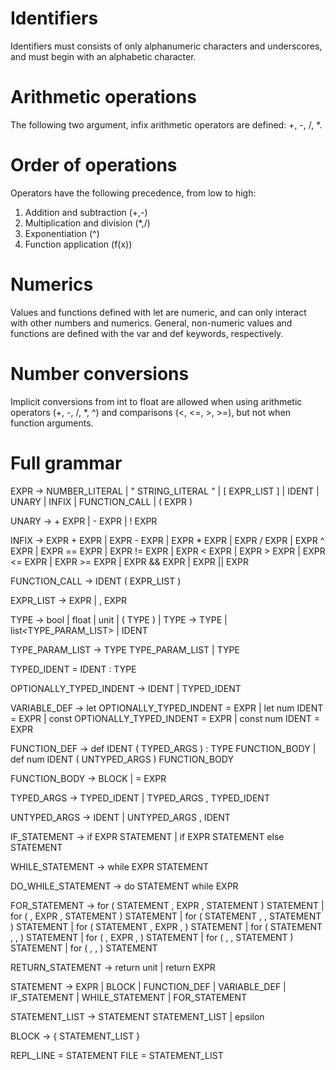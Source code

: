 # Identifiers
Identifiers must consists of only alphanumeric characters and underscores, and must begin with an alphabetic character.


# Arithmetic operations
The following two argument, infix arithmetic operators are defined: +, -, /, *.


# Order of operations
Operators have the following precedence, from low to high:
1. Addition and subtraction (+,-)
2. Multiplication and division (*,/)
3. Exponentiation (^)
4. Function application (f(x))


# Numerics
Values and functions defined with let are numeric, and can only interact with other numbers and numerics. General, non-numeric values and functions are defined with the var and def keywords, respectively.


# Number conversions
Implicit conversions from int to float are allowed when using arithmetic operators (+, -, /, *, ^) and comparisons (<, <=, >, >=), but not when function arguments.


# Full grammar

EXPR -> NUMBER_LITERAL
      | " STRING_LITERAL "
      | [ EXPR_LIST ]
      | IDENT
      | UNARY
      | INFIX
      | FUNCTION_CALL
      | ( EXPR )

UNARY -> + EXPR
       | - EXPR
       | ! EXPR

INFIX -> EXPR + EXPR
       | EXPR - EXPR
       | EXPR * EXPR
       | EXPR / EXPR
       | EXPR ^ EXPR
       | EXPR == EXPR
       | EXPR != EXPR
       | EXPR < EXPR
       | EXPR > EXPR
       | EXPR <= EXPR
       | EXPR >= EXPR
       | EXPR && EXPR
       | EXPR || EXPR

FUNCTION_CALL -> IDENT ( EXPR_LIST )

EXPR_LIST -> EXPR
           | , EXPR


TYPE -> bool
      | float
      | unit
      | ( TYPE )
      | TYPE -> TYPE
      | list<TYPE_PARAM_LIST>
      | IDENT

TYPE_PARAM_LIST -> TYPE TYPE_PARAM_LIST
                 | TYPE


TYPED_IDENT = IDENT : TYPE

OPTIONALLY_TYPED_INDENT -> IDENT
                         | TYPED_IDENT

VARIABLE_DEF -> let OPTIONALLY_TYPED_INDENT = EXPR
              | let num IDENT = EXPR
              | const OPTIONALLY_TYPED_INDENT = EXPR
              | const num IDENT = EXPR

FUNCTION_DEF -> def IDENT ( TYPED_ARGS ) : TYPE FUNCTION_BODY
              | def num IDENT ( UNTYPED_ARGS ) FUNCTION_BODY

FUNCTION_BODY -> BLOCK
               | = EXPR

TYPED_ARGS -> TYPED_IDENT
            | TYPED_ARGS , TYPED_IDENT

UNTYPED_ARGS -> IDENT
              | UNTYPED_ARGS , IDENT


IF_STATEMENT -> if EXPR STATEMENT
              | if EXPR STATEMENT else STATEMENT

WHILE_STATEMENT -> while EXPR STATEMENT

DO_WHILE_STATEMENT -> do STATEMENT while EXPR

FOR_STATEMENT -> for ( STATEMENT , EXPR , STATEMENT ) STATEMENT
               | for ( , EXPR , STATEMENT ) STATEMENT
               | for ( STATEMENT , , STATEMENT ) STATEMENT
               | for ( STATEMENT , EXPR , ) STATEMENT
               | for ( STATEMENT , , ) STATEMENT
               | for ( , EXPR , ) STATEMENT
               | for ( , , STATEMENT ) STATEMENT
               | for ( , , ) STATEMENT

RETURN_STATEMENT -> return unit
                  | return EXPR

STATEMENT -> EXPR
           | BLOCK
           | FUNCTION_DEF
           | VARIABLE_DEF
           | IF_STATEMENT
           | WHILE_STATEMENT
           | FOR_STATEMENT

STATEMENT_LIST -> STATEMENT STATEMENT_LIST
                | epsilon

BLOCK -> { STATEMENT_LIST }


REPL_LINE = STATEMENT
FILE = STATEMENT_LIST

